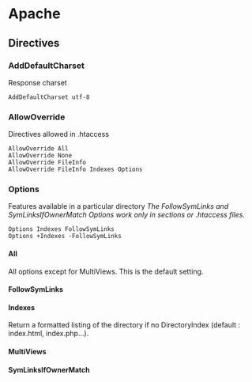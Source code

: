 # Apache

## Directives

### AddDefaultCharset

Response charset

```
AddDefaultCharset utf-8
```

### AllowOverride

Directives allowed in .htaccess

```
AllowOverride All
AllowOverride None
AllowOverride FileInfo
AllowOverride FileInfo Indexes Options
```

### Options

Features available in a particular directory
*The FollowSymLinks and SymLinksIfOwnerMatch Options work only in **<Directory>** sections or .htaccess files.*

```
Options Indexes FollowSymLinks
Options +Indexes -FollowSymLinks
```

#### All

All options except for MultiViews. This is the default setting.

#### FollowSymLinks

#### Indexes

Return a formatted listing of the directory if no DirectoryIndex (default : index.html, index.php...).

#### MultiViews

#### SymLinksIfOwnerMatch
